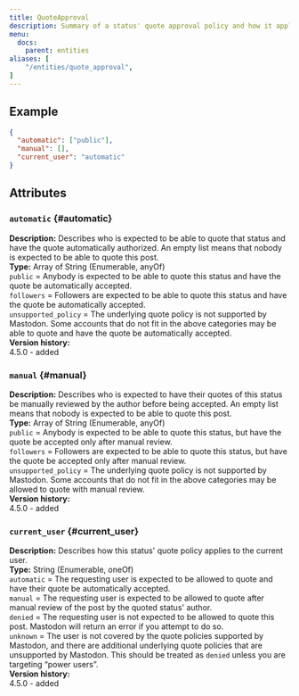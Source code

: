 ```yaml
---
title: QuoteApproval
description: Summary of a status' quote approval policy and how it applies to the requesting user.
menu:
  docs:
    parent: entities
aliases: [
	"/entities/quote_approval",
]
---
```


## Example

```json
{
  "automatic": ["public"],
  "manual": [],
  "current_user": "automatic"
}
```

## Attributes

### `automatic` {#automatic}

**Description:** Describes who is expected to be able to quote that status and have the quote automatically authorized. An empty list means that nobody is expected to be able to quote this post.\
**Type:** Array of String (Enumerable, anyOf)\
`public` = Anybody is expected to be able to quote this status and have the quote be automatically accepted.\
`followers` = Followers are expected to be able to quote this status and have the quote be automatically accepted.\
`unsupported_policy` = The underlying quote policy is not supported by Mastodon. Some accounts that do not fit in the above categories may be able to quote and have the quote be automatically accepted.\
**Version history:**\
4.5.0 - added

### `manual` {#manual}

**Description:** Describes who is expected to have their quotes of this status be manually reviewed by the author before being accepted. An empty list means that nobody is expected to be able to quote this post.\
**Type:** Array of String (Enumerable, anyOf)\
`public` = Anybody is expected to be able to quote this status, but have the quote be accepted only after manual review.\
`followers` = Followers are expected to be able to quote this status, but have the quote be accepted only after manual review.\
`unsupported_policy` = The underlying quote policy is not supported by Mastodon. Some accounts that do not fit in the above categories may be allowed to quote with manual review.\
**Version history:**\
4.5.0 - added

### `current_user` {#current_user}

**Description:** Describes how this status' quote policy applies to the current user.\
**Type:** String (Enumerable, oneOf)\
`automatic` = The requesting user is expected to be allowed to quote and have their quote be automatically accepted.\
`manual` = The requesting user is expected to be allowed to quote after manual review of the post by the quoted status' author.\
`denied` = The requesting user is not expected to be allowed to quote this post. Mastodon will return an error if you attempt to do so.\
`unknown` = The user is not covered by the quote policies supported by Mastodon, and there are additional underlying quote policies that are unsupported by Mastodon. This should be treated as `denied` unless you are targeting “power users”.\
**Version history:**\
4.5.0 - added
